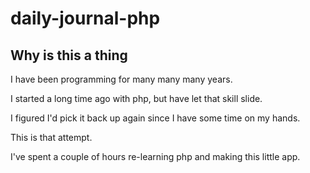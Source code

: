 # daily-journal-php

## Why is this a thing
I have been programming for many many many years. 

I started a long time ago with php, but have let that skill slide. 

I figured I'd pick it back up again since I have some time on my hands.

This is that attempt. 

I've spent a couple of hours re-learning php and making this little app.